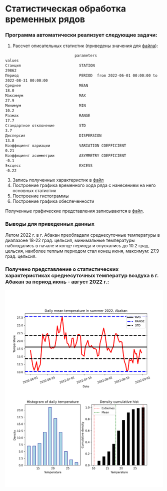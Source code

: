 # Статистическая обработка временных рядов

### Программа автоматически реализует следующие задачи:

1. Рассчет описательных статистик (приведены значения для [файла](https://github.com/PolarJaba/my_own_projects/blob/main/statistic_methods/wr213602)):

```
                               parameters                                       values
Станция                          STATION                                          29862
Период                           PERIOD  from 2022-06-01 00:00:00 to 2022-08-31 00:00:00
Среднее                          MEAN                                             18.0
Максимум                         MAX                                              27.9
Минимум                          MIN                                              10.2
Размах                           RANGE                                            17.7
Стандартное отклонение           STD                                              3.7
Дисперсия                        DISPERSION                                       13.8
Коэффициент вариации             VARIATION COEFFICIENT                            0.21
Коэффициент асимметрии           ASYMMETRY COEFFICIENT                            -0.1
Эксцесс                          EXCESS                                           -0.22
```

3. Запись полученных характеристик в [файл](https://github.com/PolarJaba/my_own_projects/blob/main/statistic_methods/stat_params_summer_2022.csv)
4. Построение графика временного хода ряда с нанесением на него основных статистик
5. Построение гистограммы
6. Построение графика обеспеченности

Полученные графические представления записываются в [файл](https://github.com/PolarJaba/my_own_projects/blob/main/statistic_methods/all_stat_graph.png).

### Выводы для приведенных данных

Летом 2022 г. в г. Абакан преобладали среднесуточные температуры в диапазоне 18-22 град. цельсия, минимальные температуры наблюдались в начале и конце периода и опускались до 10.2 град. цельсия, наиболее теплым периодом стал конец июня, максимум: 27.9 град. цельсия.

### Получено представление о статистических характеристиках среднесуточных температур воздуха в г. Абакан за период июнь - август 2022 г.:

![graphs](https://github.com/PolarJaba/my_own_projects/blob/main/statistic_methods/all_stat_graph.png)
